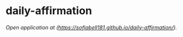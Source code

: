 # daily-affirmation
###### Open application at (https://sofiabell181.github.io/daily-affirmation/).

